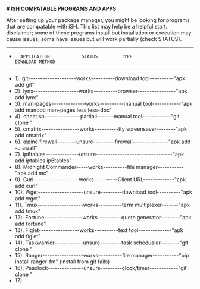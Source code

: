 **# ISH COMPATABLE PROGRAMS AND APPS**

After setting up your package manager, you might be looking for programs that are compatable with iSH. This list may help be a helpful start.
disclaimer; some of these programs install but installation or execution may cause issues, some have issues but will work partially (check STATUS).

***


*       APPLICATION            STATUS         TYPE                   DOWNLOAD METHOD

***

*  1).  git--------------------works----------download tool----------"apk add git"
*  2).  lynx-------------------works----------browser----------------"apk add lynx"
*  3).  man-pages--------------works----------manual tool------------"apk add mandoc man-pages less less-doc"
*  4).  cheat.sh---------------partiall-------manual tool------------"git clone <link>"
*  5).  cmatrix----------------works----------tty screensaver--------"apk add cmatrix"
*  6).  alpine firewall--------unsure---------firewall---------------"apk add -u awall"
*  7).  ip6tables--------------unsure--------------------------------"apk add iptables ip6tables"
*  8).  Midnight Commander-----works----------file manager-----------"apk add mc"
*  9).  Curl-------------------works----------Client URL-------------"apk add curl"
*  10). Wget-------------------unsure---------download tool----------"apk add wget"
*  11). Tmux-------------------works----------term multiplexer-------"apk add tmux"
*  12). Fortune----------------works----------quote generator--------"apk add fortune"
*  13). Figlet-----------------works----------text tool--------------"apk add figlet"
*  14). Taskwarrior------------unsure---------task schedualer--------"git clone <link>"
*  15). Ranger-----------------works----------file manager-----------"pip install ranger-fm" (install from git fails)
*  16). Peaclock---------------unsure---------clock/timer------------"git clone <link>"
*  17). 